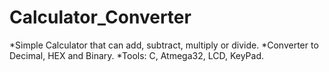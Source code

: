 # Calculator_Converter
*Simple Calculator that can add, subtract, multiply or divide.
*Converter to Decimal, HEX and Binary.
*Tools: C, Atmega32, LCD, KeyPad.
